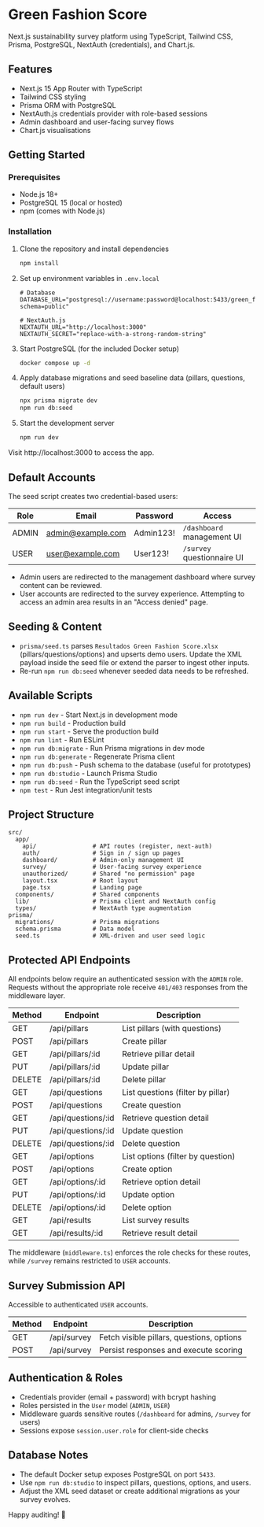 # Green Fashion Score

Next.js sustainability survey platform using TypeScript, Tailwind CSS, Prisma, PostgreSQL, NextAuth (credentials), and Chart.js.

## Features

- Next.js 15 App Router with TypeScript
- Tailwind CSS styling
- Prisma ORM with PostgreSQL
- NextAuth.js credentials provider with role-based sessions
- Admin dashboard and user-facing survey flows
- Chart.js visualisations

## Getting Started

### Prerequisites

- Node.js 18+
- PostgreSQL 15 (local or hosted)
- npm (comes with Node.js)

### Installation

1. Clone the repository and install dependencies
   ```bash
   npm install
   ```

2. Set up environment variables in `.env.local`
   ```env
   # Database
   DATABASE_URL="postgresql://username:password@localhost:5433/green_fashion_score?schema=public"

   # NextAuth.js
   NEXTAUTH_URL="http://localhost:3000"
   NEXTAUTH_SECRET="replace-with-a-strong-random-string"
   ```

3. Start PostgreSQL (for the included Docker setup)
   ```bash
   docker compose up -d
   ```

4. Apply database migrations and seed baseline data (pillars, questions, default users)
   ```bash
   npx prisma migrate dev
   npm run db:seed
   ```

5. Start the development server
   ```bash
   npm run dev
   ```

Visit http://localhost:3000 to access the app.

## Default Accounts

The seed script creates two credential-based users:

| Role  | Email             | Password  | Access                     |
|-------|-------------------|-----------|----------------------------|
| ADMIN | admin@example.com | Admin123! | `/dashboard` management UI |
| USER  | user@example.com  | User123!  | `/survey` questionnaire UI |

- Admin users are redirected to the management dashboard where survey content can be reviewed.
- User accounts are redirected to the survey experience. Attempting to access an admin area results in an "Access denied" page.

## Seeding & Content

- `prisma/seed.ts` parses `Resultados Green Fashion Score.xlsx` (pillars/questions/options) and upserts demo users. Update the XML payload inside the seed file or extend the parser to ingest other inputs.
- Re-run `npm run db:seed` whenever seeded data needs to be refreshed.

## Available Scripts

- `npm run dev` - Start Next.js in development mode
- `npm run build` - Production build
- `npm run start` - Serve the production build
- `npm run lint` - Run ESLint
- `npm run db:migrate` - Run Prisma migrations in dev mode
- `npm run db:generate` - Regenerate Prisma client
- `npm run db:push` - Push schema to the database (useful for prototypes)
- `npm run db:studio` - Launch Prisma Studio
- `npm run db:seed` - Run the TypeScript seed script
- `npm test` - Run Jest integration/unit tests

## Project Structure

```
src/
  app/
    api/                # API routes (register, next-auth)
    auth/               # Sign in / sign up pages
    dashboard/          # Admin-only management UI
    survey/             # User-facing survey experience
    unauthorized/       # Shared "no permission" page
    layout.tsx          # Root layout
    page.tsx            # Landing page
  components/           # Shared components
  lib/                  # Prisma client and NextAuth config
  types/                # NextAuth type augmentation
prisma/
  migrations/           # Prisma migrations
  schema.prisma         # Data model
  seed.ts               # XML-driven and user seed logic
```


## Protected API Endpoints

All endpoints below require an authenticated session with the `ADMIN` role. Requests without the appropriate role receive `401/403` responses from the middleware layer.

| Method | Endpoint | Description |
|--------|----------|-------------|
| GET    | /api/pillars | List pillars (with questions) |
| POST   | /api/pillars | Create pillar |
| GET    | /api/pillars/:id | Retrieve pillar detail |
| PUT    | /api/pillars/:id | Update pillar |
| DELETE | /api/pillars/:id | Delete pillar |
| GET    | /api/questions | List questions (filter by pillar) |
| POST   | /api/questions | Create question |
| GET    | /api/questions/:id | Retrieve question detail |
| PUT    | /api/questions/:id | Update question |
| DELETE | /api/questions/:id | Delete question |
| GET    | /api/options | List options (filter by question) |
| POST   | /api/options | Create option |
| GET    | /api/options/:id | Retrieve option detail |
| PUT    | /api/options/:id | Update option |
| DELETE | /api/options/:id | Delete option |
| GET    | /api/results | List survey results |
| GET    | /api/results/:id | Retrieve result detail |

The middleware (`middleware.ts`) enforces the role checks for these routes, while `/survey` remains restricted to `USER` accounts.


## Survey Submission API

Accessible to authenticated `USER` accounts.

| Method | Endpoint     | Description                              |
|--------|--------------|------------------------------------------|
| GET    | /api/survey  | Fetch visible pillars, questions, options |
| POST   | /api/survey  | Persist responses and execute scoring     |

## Authentication & Roles

- Credentials provider (email + password) with bcrypt hashing
- Roles persisted in the `User` model (`ADMIN`, `USER`)
- Middleware guards sensitive routes (`/dashboard` for admins, `/survey` for users)
- Sessions expose `session.user.role` for client-side checks

## Database Notes

- The default Docker setup exposes PostgreSQL on port `5433`.
- Use `npm run db:studio` to inspect pillars, questions, options, and users.
- Adjust the XML seed dataset or create additional migrations as your survey evolves.

Happy auditing! :seedling:
